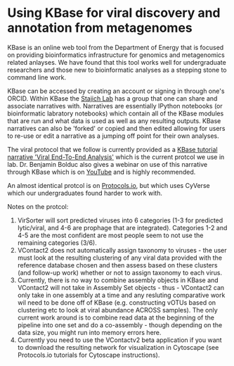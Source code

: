 # Using KBase for viral discovery and annotation from metagenomes

KBase is an online web tool from the Department of Energy that is focused on providing bioinformatics infrastructure for genomics and metagenomics related anlayses. We have found that this tool works well for undergraduate researchers and those new to bioinformatic analyses as a stepping stone to command line work.


KBase can be accessed by creating an account or signing in through one's ORCID. Within KBase the [Stajich Lab](https://narrative.kbase.us/#/orgs/stajichlab) has a group that one can share and associate narratives with. Narratives are essentially IPython notebooks (or bioinformatic labratory notebooks) which contain all of the KBase modules that are run and what data is used as well as any resulting outputs. KBase narratives can also be 'forked' or copied and then edited allowing for users to re-use or edit a narrative as a jumping off point for their own analyses.


The viral protocol that we follow is currently provided as a [KBase tutorial narrative 'Viral End-To-End Analysis'](https://kbase.us/n/75811/85/) which is the current protcol we use in lab. Dr. Benjamin Bolduc also gives a webinar on use of this narrative through KBase which is on [YouTube](https://www.youtube.com/watch?v=WbQeOzdyTbc) and is highly recommended.


An almost identical protcol is on [Protocols.io](https://www.protocols.io/view/processing-a-viral-metagenome-using-ivirus-buisnuee), but which uses CyVerse which our undergraduates found harder to work with.


Notes on the protcol: 
1. VirSorter will sort predicted viruses into 6 categories (1-3 for predicted lytic/viral, and 4-6 are prophage that are integrated). Categories 1-2 and 4-5 are the most confident are most people seem to not use the remaining categories (3/6). 
2. VContact2 does not automatically assign taxonomy to viruses - the user must look at the resulting clustering of any viral data provided with the reference database chosen and then assess based on these clusters (and follow-up work) whether or not to assign taxonomy to each virus. 
3. Currently, there is no way to combine assembly objects in KBase and VContact2 will not take in Assembly Set objects - thus - VContact2 can only take in one assembly at a time and any resluting comparative work wil need to be done off of KBase (e.g. constructing vOTUs based on clustering etc to look at viral abundance ACROSS samples). The only current work around is to combine read data at the beginning of the pipeline into one set and do a co-assembly - though depending on the data size, you might run into memory errors here.
4. Currently you need to use the VContactv2 beta application if you want to download the resulting network for visualization in Cytoscape (see Protocols.io tutorials for Cytoscape instructions). 
